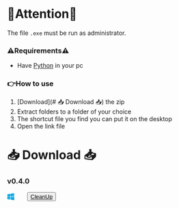 # 🚨Attention🚨

The file `.exe` must be run as administrator.

### ⚠️Requirements⚠️ <br>
  - Have [Python](https://www.python.org/downloads/) in your pc

### 👉How to use 
1. [Download](# 📥 Download 📥) the zip
2. Extract folders to a folder of your choice
3. The shortcut file you find you can put it on the desktop
4. Open the link file

# 📥 Download 📥
### v0.4.0
<a href="https://mega.nz/file/snoCSDxZ#cu_JHWslCE6Z60w5hAu60U1EFgMjjvcB_Sgx5q10HA4" download="CleanUpExe.rar">
    <div style="display: flex; align-items: center;">
        <img src="https://github.com/Khin-kun/CleanUp/raw/main/win.png" height="16.5">
        <button style="text-decoration:none; margin-left: 30px;">CleanUp</button>
    </div>
</a>

